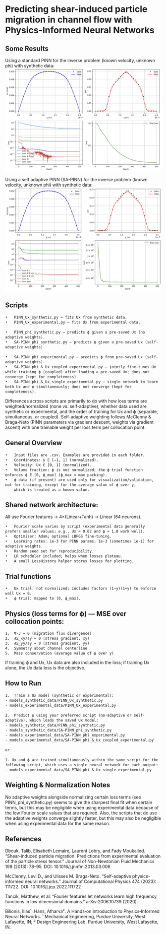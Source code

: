 # Predicting shear-induced particle migration in channel flow with Physics-Informed Neural Networks

## Some Results

Using a standard PINN for the inverse problem (known velocity, unknown phi) with synthetic data:
![PINN](assets/PINN_phi_synthetic.png)

Using a self adaptive PINN (SA-PINN) for the inverse problem (known velocity, unknown phi) with synthetic data:
![SAPINN](assets/SA-PINN_phi_synthetic.png)

## Scripts
	•	PINN_Ux_synthetic.py — fits Ux from synthetic data.
 	•	PINN_Ux_experimental.py — fits Ux from experimental data.
  
	•	PINN_phi_synthetic.py — predicts ϕ given a pre-saved Ux (no adaptive weights).
	•	SA-PINN_phi_synthetic.py — predicts ϕ given a pre-saved Ux (self-adaptive weights).
 
	•	SA-PINN_phi_experimental.py — predicts ϕ from pre-saved Ux (self-adaptive weights).
	•	SA-PINN_phi_&_Ux_coupled_experimental.py — jointly fine-tunes Ux while training ϕ (coupled) after loading a pre-saved Ux; does not converge (kept for completeness).
	•	SA-PINN_phi_&_Ux_single_experimental.py — single network to learn both Ux and ϕ simultaneously; does not converge (kept for completeness).

Differences across scripts are primarily to do with how loss terms are weighted/normalized (none vs. self-adaptive), whether data used are synthetic or experimental, and the order of training for Ux and ϕ (separate, simultaneous, or coupled). Self-adaptive weighting follows McClenny & Braga-Neto (PINN parameters via gradient descent, weights via gradient ascent) with one trainable weight per loss term per collocation point.

## General Overview
	•	Input files are .csv. Examples are provided in each folder.
	•	Coordinates: y ∈ [−1, 1] (normalized).
	•	Velocity: Ux ∈ [0, 1] (normalized).
	•	Volume fraction: ϕ is not normalized; the ϕ trial function enforces ϕ ∈ [0, ϕ_max] (ϕ_max = max packing).
	•	ϕ data (if present) are used only for visualization/validation, not for training, except for the average value of ϕ over y,
 		which is treated as a known value.

## Shared network architecture: 

All use Fourier features → 4×(Linear+Tanh) → Linear (64 neurons).

	•	Fourier scale varies by script (experimental data generally prefers smaller values; e.g., Ux ≈ 0.02 and ϕ ≈ 1.0 work well).
	•	Optimizer: Adam; optional LBFGS fine-tuning.
	•	Learning rates: 1e-3 for PINN params; 1e-3 (sometimes 1e-1) for adaptive weights.
	•	Random seed set for reproducibility.
	•	LR scheduler included; helps when losses plateau.
	•	A small LossHistory helper stores losses for plotting.

## Trial functions
	•	Ux trial: not normalized; includes factors (1−y)(1+y) to enforce wall Ux = 0.
	•	ϕ trial: mapped to [0, ϕ_max].

## Physics (loss terms for ϕ) — MSE over collocation points:
	1.	∇·J = 0 (migration flux divergence)
	2.	∂Σ_xy/∂y = 0 (stress gradient, xy)
	3.	∂Σ_yy/∂y = 0 (stress gradient, yy)
	4.	Symmetry about channel centerline
	5.	Mass conservation (average value of ϕ over y)

If training ϕ and Ux, Ux data are also included in the loss; if training Ux alone, the Ux data loss is the objective.

## How to Run

	1.	Train a Ux model (synthetic or experimental):
    - models_synthetic_data/PINN_Ux_synthetic.py
    - models_experimental_data/PINN_Ux_experimental.py

	2.	Predict ϕ using your preferred script (no-adaptive or self-adaptive), which loads the saved Ux model:
    - models_synthetic_data/PINN_phi_synthetic.py
    - models_synthetic_data/SA-PINN_phi_synthetic.py
    - models_experimental_data/SA-PINN_phi_experimental.py
    - models_experimental_data/SA-PINN_phi_&_Ux_coupled_experimental.py

	or 

 	1. Ux and ϕ are trained simultaneously within the same script for the following script, which uses a single neural network for each output:
    - models_experimental_data/SA-PINN_phi_&_Ux_single_experimental.py

## Weighting & Normalization Notes

No adaptive weights alongside normalizing certain loss terms (see PINN_phi_synthetic.py) seems to give the sharpest final fit when certain terms, but this may be negligible when using experimental data because of the low Fourier scale values that are required. Also, the scripts that do use the adaptive weights converge slightly faster, but this may also be negligible when using experimental data for the same reason.

## References

Dbouk, Talib, Elisabeth Lemaire, Laurent Lobry, and Fady Moukalled. “Shear-induced particle migration: Predictions from experimental evaluation of the particle stress tensor.” Journal of Non-Newtonian Fluid Mechanics 198 (2013): 78–95. DOI: 10.1016/j.jnnfm.2013.03.006

McClenny, Levi D., and Ulisses M. Braga-Neto. “Self-adaptive physics-informed neural networks.” Journal of Computational Physics 474 (2023): 111722. DOI: 10.1016/j.jcp.2022.111722

Tancik, Matthew, et al. “Fourier features let networks learn high frequency functions in low dimensional domains.” arXiv:2006.10739 (2020).

Bilionis, Ilias¹; Hans, Atharva². A Hands‑on Introduction to Physics‑Informed Neural Networks. ¹ Mechanical Engineering, Purdue University, West Lafayette, IN; ² Design Engineering Lab, Purdue University, West Lafayette, IN.
